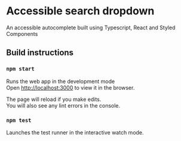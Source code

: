
# Accessible search dropdown

An accessible autocomplete built using Typescript, React and Styled Components
## Build instructions

### `npm start`

Runs the web app in the development mode <br />
Open [http://localhost:3000](http://localhost:3000) to view it in the browser.

The page will reload if you make edits.<br />
You will also see any lint errors in the console.

### `npm test`

Launches the test runner in the interactive watch mode.<br />
